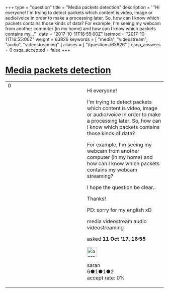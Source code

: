 +++
type = "question"
title = "Media packets detection"
description = '''Hi everyone! I&#x27;m trying to detect packets which content is video, image or audio/voice in order to make a processing later. So, how can I know which packets contains those kinds of data? For example, I&#x27;m seeing my webcam from another computer (in my home) and how can I know which packets contains my...'''
date = "2017-10-11T16:55:00Z"
lastmod = "2017-10-11T16:55:00Z"
weight = 63826
keywords = [ "media", "videostream", "audio", "videostreaming" ]
aliases = [ "/questions/63826" ]
osqa_answers = 0
osqa_accepted = false
+++

<div class="headNormal">

# [Media packets detection](/questions/63826/media-packets-detection)

</div>

<div id="main-body">

<div id="askform">

<table id="question-table" style="width:100%;"><colgroup><col style="width: 50%" /><col style="width: 50%" /></colgroup><tbody><tr class="odd"><td style="width: 30px; vertical-align: top"><div class="vote-buttons"><span id="post-63826-upvote" class="ajax-command post-vote up" rel="nofollow" title="I like this post (click again to cancel)"> </span><div id="post-63826-score" class="post-score" title="current number of votes">0</div><span id="post-63826-downvote" class="ajax-command post-vote down" rel="nofollow" title="I dont like this post (click again to cancel)"> </span> <span id="favorite-mark" class="ajax-command favorite-mark" rel="nofollow" title="mark/unmark this question as favorite (click again to cancel)"> </span><div id="favorite-count" class="favorite-count"></div></div></td><td><div id="item-right"><div class="question-body"><p>Hi everyone!</p><p>I'm trying to detect packets which content is video, image or audio/voice in order to make a processing later. So, how can I know which packets contains those kinds of data?</p><p>For example, I'm seeing my webcam from another computer (in my home) and how can I know which packets contains my webcam streaming?</p><p>I hope the question be clear..</p><p>Thanks!</p><p>PD: sorry for my english xD</p></div><div id="question-tags" class="tags-container tags"><span class="post-tag tag-link-media" rel="tag" title="see questions tagged &#39;media&#39;">media</span> <span class="post-tag tag-link-videostream" rel="tag" title="see questions tagged &#39;videostream&#39;">videostream</span> <span class="post-tag tag-link-audio" rel="tag" title="see questions tagged &#39;audio&#39;">audio</span> <span class="post-tag tag-link-videostreaming" rel="tag" title="see questions tagged &#39;videostreaming&#39;">videostreaming</span></div><div id="question-controls" class="post-controls"></div><div class="post-update-info-container"><div class="post-update-info post-update-info-user"><p>asked <strong>11 Oct '17, 16:55</strong></p><img src="https://secure.gravatar.com/avatar/1d064e083cd0da32f6ecfc3b81673c23?s=32&amp;d=identicon&amp;r=g" class="gravatar" width="32" height="32" alt="saran&#39;s gravatar image" /><p><span>saran</span><br />
<span class="score" title="6 reputation points">6</span><span title="1 badges"><span class="badge1">●</span><span class="badgecount">1</span></span><span title="1 badges"><span class="silver">●</span><span class="badgecount">1</span></span><span title="2 badges"><span class="bronze">●</span><span class="badgecount">2</span></span><br />
<span class="accept_rate" title="Rate of the user&#39;s accepted answers">accept rate:</span> <span title="saran has no accepted answers">0%</span></p></div></div><div id="comments-container-63826" class="comments-container"></div><div id="comment-tools-63826" class="comment-tools"></div><div class="clear"></div><div id="comment-63826-form-container" class="comment-form-container"></div><div class="clear"></div></div></td></tr></tbody></table>

</div>

</div>

